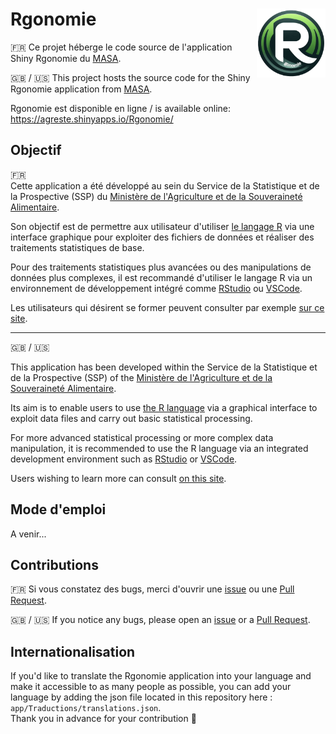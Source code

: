 Rgonomie <img src="app/www/logo_rgonomie_transparent.png" width=110 align="right"/>
======================================

:fr: Ce projet héberge le code source de l'application Shiny Rgonomie du [MASA](https://agreste.agriculture.gouv.fr/agreste-web/).  

:uk: / :us: This project hosts the source code for the Shiny Rgonomie application from [MASA](https://agreste.agriculture.gouv.fr/agreste-web/).

Rgonomie est disponible en ligne / is available online: https://agreste.shinyapps.io/Rgonomie/

## Objectif

:fr:  
Cette application a été développé au sein du Service de la Statistique et de la Prospective (SSP) du [Ministère de l'Agriculture et de la Souveraineté Alimentaire](https://agriculture.gouv.fr/).

Son objectif est de permettre aux utilisateur d'utiliser [le langage R](https://www.r-project.org/) via une interface graphique pour exploiter des fichiers de données et réaliser des traitements statistiques de base.

Pour des traitements statistiques plus avancées ou des manipulations de données plus complexes, il est recommandé d'utiliser le langage R via un environnement de développement intégré comme [RStudio](https://posit.co/download/rstudio-desktop/) ou [VSCode](https://code.visualstudio.com/).

Les utilisateurs qui désirent se former peuvent consulter par exemple [sur ce site](https://ssm-agriculture.github.io/site-formations-R/). 

---------

:uk: / :us:  

This application has been developed within the Service de la Statistique et de la Prospective (SSP) of the [Ministère de l'Agriculture et de la Souveraineté Alimentaire](https://agriculture.gouv.fr/).

Its aim is to enable users to use [the R language](https://www.r-project.org/) via a graphical interface to exploit data files and carry out basic statistical processing.

For more advanced statistical processing or more complex data manipulation, it is recommended to use the R language via an integrated development environment such as [RStudio](https://posit.co/download/rstudio-desktop/) or [VSCode](https://code.visualstudio.com/).

Users wishing to learn more can consult [on this site](https://ssm-agriculture.github.io/site-formations-R/).

## Mode d'emploi

A venir...  

## Contributions

:fr: Si vous constatez des bugs, merci d'ouvrir une [issue](https://github.com/SSM-Agriculture/Rgonomie/issues) ou une [Pull Request](https://github.com/SSM-Agriculture/Rgonomie/pulls).

:uk: / :us:  If you notice any bugs, please open an [issue](https://github.com/SSM-Agriculture/Rgonomie/issues) or a [Pull Request](https://github.com/SSM-Agriculture/Rgonomie/pulls).

## Internationalisation

If you'd like to translate the Rgonomie application into your language and make it accessible to as many people as possible, you can add your language by adding the json file located in this repository here : `app/Traductions/translations.json`.  
Thank you in advance for your contribution :pray:
